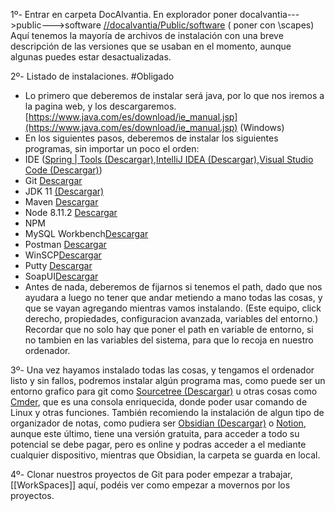 

1º- Entrar en carpeta DocAlvantia. En explorador poner docalvantia--->public--->software [//docalvantia/Public/software](file://docalvantia/Public/software) ( poner con \scapes) Aquí tenemos la mayoría de archivos de instalación con una breve descripción de las versiones que se usaban en el momento, aunque algunas puedes estar desactualizadas.

2º- Listado de instalaciones.
#Obligado
- Lo primero que deberemos de instalar será java, por lo que nos iremos a la pagina web, y los descargaremos. [https://www.java.com/es/download/ie_manual.jsp](https://www.java.com/es/download/ie_manual.jsp) (Windows)
- En los siguientes pasos, deberemos de instalar los siguientes programas, sin importar un poco el orden: 
-  IDE  ([Spring | Tools (Descargar)](https://spring.io/tools),[IntelliJ IDEA (Descargar)](https://www.jetbrains.com/idea/promo/?msclkid=ca24386ccf2f1170633b5d1084995c78&utm_source=bing&utm_medium=cpc&utm_campaign=EMEA_en_ES_IDEA_Branded&utm_term=intellij&utm_content=intellij%20idea),[Visual Studio Code (Descargar)](https://code.visualstudio.com/Download))
- Git [Descargar](https://git-scm.com/downloads)
- JDK 11 [(Descargar)](https://adoptium.net/es/temurin/archive/?version=11)
- Maven [Descargar](https://maven.apache.org/download.cgi)
- Node 8.11.2 [Descargar](https://nodejs.org/en/blog/release/v8.11.2)
- NPM 
- MySQL Workbench[Descargar](https://dev.mysql.com/downloads/workbench/)
- Postman [Descargar](https://www.postman.com/downloads/)
- WinSCP[Descargar](https://winscp.net/eng/download.php)
- Putty [Descargar](https://www.putty.org/?paipat)
- SoapUI[Descargar](https://www.soapui.org/downloads/soapui/)
- Antes de nada, deberemos de fijarnos si tenemos el path, dado que nos ayudara a luego no tener que andar metiendo a mano todas las cosas, y que se vayan agregando mientras vamos instalando. (Este equipo, click derecho, propiedades, configuracion avanzada, variables del entorno.) Recordar que no solo hay que poner el path en variable de entorno, si no tambien en las variables del sistema, para que lo recoja en nuestro ordenador.

3º- Una vez hayamos instalado todas las cosas, y tengamos el ordenador listo y sin fallos, podremos  instalar algún programa mas, como puede ser un entorno grafico para git como [Sourcetree (Descargar)](https://www.sourcetreeapp.com/download-archives) u otras cosas como [Cmder](https://cmder.app/), que es una consola enriquecida, donde poder usar comando de Linux y otras funciones. También recomiendo la instalación de algun tipo de organizador de notas, como pudiera ser [Obsidian (Descargar)](https://obsidian.md/download) o [Notion](https://www.notion.so), aunque este último, tiene una versión gratuita, para acceder a todo su potencial se debe pagar, pero es online y podras acceder a el mediante cualquier dispositivo, mientras que Obsidian, la carpeta se guarda en local.

4º- Clonar nuestros proyectos de Git para poder empezar a trabajar, [[WorkSpaces]][](obsidian://open?vault=abarba&file=com.alvantia.help%2FWorkSpaces]]) aquí, podéis ver como empezar a movernos por los proyectos.